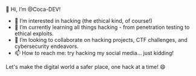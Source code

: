 👋 Hi, I’m @Coca-DEV!

-  👀 I’m interested in hacking (the ethical kind, of course!)
-  🌱 I’m currently learning all things hacking - from penetration testing to ethical exploits.
-  💞️ I’m looking to collaborate on hacking projects, CTF challenges, and cybersecurity endeavors.
-  📫 How to reach me: try hacking my social media... just kidding!

Let's make the digital world a safer place, one hack at a time! 😄

<!---
Coca-DEV/Coca-DEV is a ✨ special ✨ repository because its `README.md` (this file) appears on your GitHub profile.
You can click the Preview link to take a look at your changes.
--->
